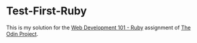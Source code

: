 # Test-First-Ruby

This is my solution for the [Web Development 101 - Ruby](http://www.theodinproject.com/web-development-101/ruby) assignment of [The Odin Project](http://www.theodinproject.com/home). 